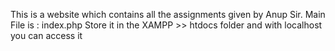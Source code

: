 This is a website which contains all the assignments given by Anup Sir. 
Main File is : index.php
Store it in the XAMPP >> htdocs folder and with localhost you can access it
